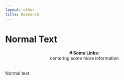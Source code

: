 ```yaml
---
layout: other
title: Research
---
```


# Normal Text

<p align="center">
  <b> # Some Links:</b><br>
  centering some more information
  <br><br>
</p>

Normal text
